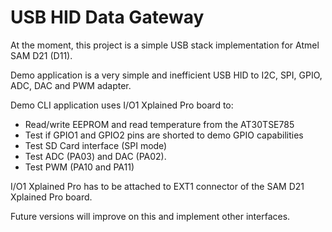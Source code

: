 # USB HID Data Gateway

At the moment, this project is a simple USB stack implementation for Atmel SAM D21 (D11).

Demo application is a very simple and inefficient USB HID to I2C, SPI, GPIO, ADC,
DAC and PWM adapter.

Demo CLI application uses I/O1 Xplained Pro board to:
 * Read/write EEPROM and read temperature from the AT30TSE785
 * Test if GPIO1 and GPIO2 pins are shorted to demo GPIO capabilities
 * Test SD Card interface (SPI mode)
 * Test ADC (PA03) and DAC (PA02).
 * Test PWM (PA10 and PA11)

I/O1 Xplained Pro has to be attached to EXT1 connector of the SAM D21 Xplained Pro board.

Future versions will improve on this and implement other interfaces.

